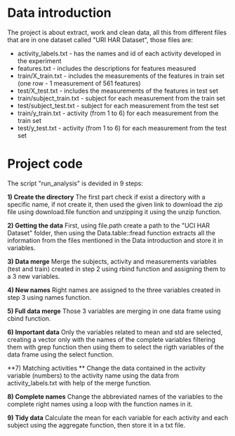 # Data introduction
The project is about extract, work and clean data, all this from different files that are in one dataset called "URI HAR Dataset", those files are:  

* activity_labels.txt - has the names and id of each activity developed in the experiment
* features.txt - includes the descriptions for features measured  
* train/X_train.txt - includes the measurements of the features in train set (one row - 1 measurement of 561 features)  
* test/X_test.txt - includes the measurements of the features in test set  
* train/subject_train.txt - subject for each measurement from the train set  
* test/subject_test.txt - subject for each measurement from the test set  
* train/y_train.txt - activity (from 1 to 6) for each measurement from the train set  
* test/y_test.txt - activity (from 1 to 6) for each measurement from the test set

# Project code
The script "run_analysis" is devided in 9 steps:  

**1) Create the directory** The first part check if exist a directory with a specific name, if not create it, then used the given link to download the zip file using download.file function and unzipping it using the unzip function.  

**2) Getting the data** First, using file.path create a path to the "UCI HAR Dataset" folder, then using the Data.table::fread function extracts all the information from the files mentioned in the Data introduction and store it in variables.  

**3) Data merge** Merge the subjects, activity and measurements variables (test and train) created in step 2 using rbind function and assigning them to a 3 new variables.  

**4) New names** Right names are assigned to the three variables created in step 3 using names function.  

**5) Full data merge** Those 3 variables are merging in one data frame using cbind function.  

**6) Important data** Only the variables related to mean and std are selected, creating a vector only with the names of the complete variables filtering them with grep function then using them to select the rigth variables of the data frame using the select function.  

**7) Matching activities ** Change the data contained in the activity variable (numbers) to the activity name using the data from activity_labels.txt with help of the merge function.  

**8) Complete names** Change the abbreviated names of the variables to the complete right names using a loop with the function names in it.  

**9) Tidy data** Calculate the mean for each variable for each activity and each subject using the aggregate function, then store it in a txt file.




